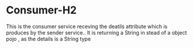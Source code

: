 # Consumer-H2

This is the consumer service receving the deatils attribute which is produces by the sender service.. It is returning a String in stead of a object pojo , as the details is a String type

